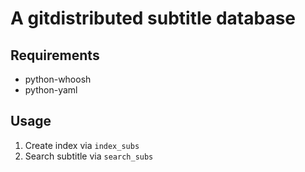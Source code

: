 # A gitdistributed subtitle database

## Requirements

- python-whoosh
- python-yaml

## Usage

1. Create index via `index_subs`
2. Search subtitle via `search_subs`
